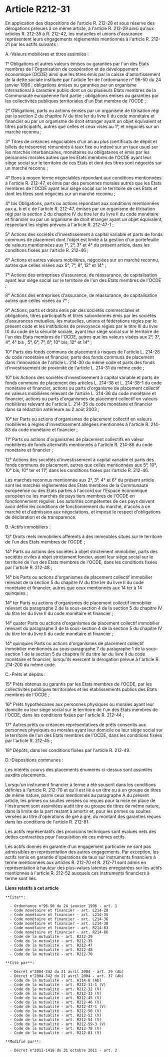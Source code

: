 # Article R212-31

En application des dispositions de l'article R. 212-28 et sous réserve des dérogations prévues à ce même article, à l'article
R. 212-29 ainsi qu'aux articles R. 212-35 à R. 212-42, les mutuelles et unions d'assurance représentent leurs engagements
réglementés mentionnés à l'article R. 212-21 par les actifs suivants : 

A.-Valeurs mobilières et titres assimilés : 

1° Obligations et autres valeurs émises ou garanties par l'un des Etats membres de l'Organisation de coopération et de
développement économique (OCDE) ainsi que les titres émis par la caisse d'amortissement de la dette sociale instituée par
l'article 1er de l'ordonnance n° 96-50 du 24 janvier 1996 ; obligations émises ou garanties par un organisme international à
caractère public dont un ou plusieurs Etats membres de la Communauté européenne font partie ; obligations émises ou garanties
par les collectivités publiques territoriales d'un Etat membre de l'OCDE ; 

2° Obligations, parts ou actions émises par un organisme de titrisation régi par la section 2 du chapitre IV du titre Ier du
livre II du code monétaire et financier ou par un organisme de droit étranger ayant un objet équivalent et titres
participatifs, autres que celles et ceux visés au 1°, et négociés sur un marché reconnu ; 

3° Titres de créances négociables d'un an au plus (certificats de dépôt et billets de trésorerie) rémunérés à taux fixe ou
indexé sur un taux usuel sur les marchés interbancaires, monétaires ou obligataires et émis par les personnes morales autres
que les Etats membres de l'OCDE ayant leur siège social sur le territoire de ces Etats et dont des titres sont négociés sur
un marché reconnu ; 

4° Bons à moyen terme négociables répondant aux conditions mentionnées à l'article R. 212-47, et émis par des personnes
morales autres que les Etats membres de l'OCDE ayant leur siège social sur le territoire de ces Etats et dont les titres sont
négociés sur un marché reconnu ; 

4° bis Obligations, parts ou actions répondant aux conditions mentionnées aux a, b et c de l'article R. 212-47, émises par un
organisme de titrisation régi par la section 2 du chapitre IV du titre Ier du livre II du code monétaire et financier ou par
un organisme de droit étranger ayant un objet équivalent, respectant les règles prévues à l'article R. 212-47-1 ; 

5° Actions des sociétés d'investissement à capital variable et parts de fonds communs de placement dont l'objet est limité à
la gestion d'un portefeuille de valeurs mentionnées aux 1°, 2°, 3° et 4° du présent article, dans les conditions fixées par
l'article R. 212-46 ; 

6° Actions et autres valeurs mobilières, négociées sur un marché reconnu, autres que celles visées aux 5°, 7°, 8°, 12° et
14° ; 

7° Actions des entreprises d'assurance, de réassurance, de capitalisation ayant leur siège social sur le territoire de l'un
des Etats membres de l'OCDE ; 

8° Actions des entreprises d'assurance, de réassurance, de capitalisation autres que celles visées au 7° ; 

9° Actions, parts et droits émis par des sociétés commerciales et obligations, titres participatifs et titres subordonnés
émis par les sociétés d'assurances mutuelles, les mutuelles, unions et fédérations régies par le présent code et les
institutions de prévoyance régies par le titre III du livre IX du code de la sécurité sociale, ayant leur siège social sur le
territoire de l'un des Etats membres de l'OCDE, autres que les valeurs visées aux 2°, 3°, 4°, 4° bis , 5°, 6°, 7°, 8°, 10°
bis, 12° et 14° ; 

10° Parts des fonds communs de placement à risques de l'article L. 214-28 du code monétaire et financier, parts des fonds
communs de placement dans l'innovation de l'article L. 214-30 du même code et parts des fonds d'investissement de proximité
de l'article L. 214-31 du même code ; 

10° bis Actions des sociétés d'investissement à capital variable et parts de fonds communs de placement des articles L.
214-38 et L. 214-38-1 du code monétaire et financier, actions ou parts d'organisme de placement collectif en valeurs
mobilières relevant de l'article L. 214-36 du code monétaire et financier, actions ou parts d'organismes de placement
collectif en valeurs mobilières relevant de l'article L. 214-35 du code monétaire et financier dans sa rédaction antérieure
au 2 août 2003 ; 

10° ter Parts ou actions d'organismes de placement collectif en valeurs mobilières à règles d'investissement allégées
mentionnés à l'article R. 214-83 du code monétaire et financier ; 

11° Parts ou actions d'organismes de placement collectifs en valeur mobilières de fonds alternatifs mentionnés à l'article R.
214-86 du code monétaire et financier ; 

12° Actions des sociétés d'investissement à capital variable et parts des fonds communs de placement, autres que celles
mentionnées aux 5°, 10°, 10° bis, 10° ter et 11°, dans les conditions fixées par l'article R. 212-46. 

Les marchés reconnus mentionnée aux 2°, 3°, 4° et 6° du présent article sont les marchés réglementés des Etats membres de la
Communauté européenne ou des Etats parties à l'accord sur l'Espace économique européen ou les marchés de pays tiers membres
de l'OCDE en fonctionnement régulier. Les autorités compétentes de ces pays doivent avoir défini les conditions de
fonctionnement du marché, d'accès à ce marché et d'admission aux négociations, et imposé le respect d'obligations de
déclaration et de transparence. 

B.-Actifs immobiliers : 

13° Droits réels immobiliers afférents à des immeubles situés sur le territoire de l'un des Etats membres de l'OCDE ; 

14° Parts ou actions des sociétés à objet strictement immobilier, parts des sociétés civiles à objet strictement foncier,
ayant leur siège social sur le territoire de l'un des Etats membres de l'OCDE, dans les conditions fixées par l'article R.
212-48 ; 

14° bis Parts ou actions d'organismes de placement collectif immobilier relevant de la section 5 du chapitre IV du titre Ier
du livre II du code monétaire et financier, autres que ceux mentionnés aux 14 ter à 14 quinquies ; 

14° ter Parts ou actions d'organismes de placement collectif immobilier relevant du paragraphe 2 de la sous-section 4 de la
section 5 du chapitre IV du titre Ier du livre II du code monétaire et financier ; 

14° quater Parts ou actions d'organismes de placement collectif immobilier relevant du paragraphe 3 de la sous-section 4 de
la section 5 du chapitre IV du titre Ier du livre II du code monétaire et financier ; 

14° quinquies Parts ou actions d'organismes de placement collectif immobilier mentionnés au sous-paragraphe 7 du paragraphe 1
de la sous-section 1 de la section 5 du chapitre IV du titre Ier du livre II du code monétaire et financier, lorsqu'ils
exercent la dérogation prévue à l'article R. 214-200 du même code. 

C.-Prêts et dépôts : 

15° Prêts obtenus ou garantis par les Etats membres de l'OCDE, par les collectivités publiques territoriales et les
établissements publics des Etats membres de l'OCDE ; 

16° Prêts hypothécaires aux personnes physiques ou morales ayant leur domicile ou leur siège social sur le territoire de l'un
des Etats membres de l'OCDE, dans les conditions fixées par l'article R. 212-44 ; 

17° Autres prêts ou créances représentatives de prêts consentis aux personnes physiques ou morales ayant leur domicile ou
leur siège social sur le territoire de l'un des Etats membres de l'OCDE, dans les conditions fixées par l'article R.
212-45 ; 

18° Dépôts, dans les conditions fixées par l'article R. 212-49. 

D.-Dispositions communes : 

Les intérêts courus des placements énumérés ci-dessus sont assimilés auxdits placements. 

Lorsqu'un instrument financier à terme a été souscrit dans les conditions définies à l'article R. 212-70 et qu'il est lié à
un titre ou à un groupe de titres de même nature, parmi ceux mentionnés au paragraphe A du présent article, les primes ou
soultes versées ou reçues pour la mise en place de l'instrument sont assimilées audit titre ou groupe de titres de même
nature, dans la limite de la part restant à amortir et, pour les primes ou soultes versées au titre d'opérations de gré à
gré, du montant des garanties reçues dans les conditions de l'article R. 212-81. 

Les actifs représentatifs des provisions techniques sont évalués nets des dettes contractées pour l'acquisition de ces mêmes
actifs. 

Les actifs donnés en garantie d'un engagement particulier ne sont pas admissibles en représentation des autres engagements.
Par exception, les actifs remis en garantie d'opérations de taux sur instruments financiers à terme mentionnées aux articles
R. 212-70 et R. 212-71 sont admis en représentation à hauteur des plus-values latentes enregistrées sur les actifs mentionnés
à l'article R. 212-52 auxquels ces instruments financiers à terme sont liés.

**Liens relatifs à cet article**

	**Cite**:

	  - Ordonnance n°96-50 du 24 janvier 1996 - art. 1
	  - Code monétaire et financier - art. L214-28
	  - Code monétaire et financier - art. L214-35
	  - Code monétaire et financier - art. L214-36
	  - Code monétaire et financier - art. L214-38
	  - Code monétaire et financier - art. R214-83
	  - Code monétaire et financier - art. R214-86
	  - Code de la mutualité - art. R212-29
	  - Code de la mutualité - art. R212-35
	  - Code de la mutualité - art. R212-47
	  - Code de la mutualité - art. R212-48
	  - Code de la mutualité - art. R212-70

	**Cité par**:

	  - Décret n°2004-342 du 21 avril 2004 - art. 29 (Ab)
	  - Décret n°2004-342 du 21 avril 2004 - art. 37 (Ab)
	  - Code de la mutualité - art. A114-8 (Ab)
	  - Code de la mutualité - art. R212-31-1 (V)
	  - Code de la mutualité - art. R212-32 (V)
	  - Code de la mutualité - art. R212-33 (V)
	  - Code de la mutualité - art. R212-45 (V)
	  - Code de la mutualité - art. R212-46 (V)
	  - Code de la mutualité - art. R212-47-1 (V)
	  - Code de la mutualité - art. R212-50 (V)
	  - Code de la mutualité - art. R212-52 (V)
	  - Code de la mutualité - art. R212-54 (V)
	  - Code de la mutualité - art. R212-59-3 (V)
	  - Code de la mutualité - art. R212-78 (V)
	  - Code de la mutualité - art. R212-81 (V)

	**Modifié par**:

	  - Décret n°2011-1418 du 31 octobre 2011 - art. 2
